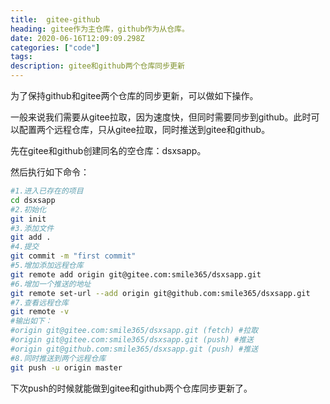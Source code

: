 ```yaml
---
title:  gitee-github
heading: gitee作为主仓库，github作为从仓库。
date: 2020-06-16T12:09:09.298Z
categories: ["code"]
tags: 
description: gitee和github两个仓库同步更新
---
```


为了保持github和gitee两个仓库的同步更新，可以做如下操作。

一般来说我们需要从gitee拉取，因为速度快，但同时需要同步到github。此时可以配置两个远程仓库，只从gitee拉取，同时推送到gitee和github。

先在gitee和github创建同名的空仓库：dsxsapp。

然后执行如下命令：

```bash
#1.进入已存在的项目
cd dsxsapp 
#2.初始化
git init 
#3.添加文件
git add .
#4.提交
git commit -m "first commit"
#5.增加添加远程仓库
git remote add origin git@gitee.com:smile365/dsxsapp.git
#6.增加一个推送的地址
git remote set-url --add origin git@github.com:smile365/dsxsapp.git
#7.查看远程仓库
git remote -v
#输出如下：
#origin	git@gitee.com:smile365/dsxsapp.git (fetch) #拉取
#origin	git@gitee.com:smile365/dsxsapp.git (push) #推送
#origin	git@github.com:smile365/dsxsapp.git (push) #推送
#8.同时推送到两个远程仓库
git push -u origin master
```

下次push的时候就能做到gitee和github两个仓库同步更新了。

